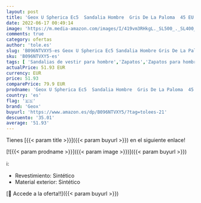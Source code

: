 ```yaml
---
layout: post
title: 'Geox U Spherica Ec5  Sandalia Hombre  Gris De La Paloma  45 EU'
date: 2022-06-17 00:49:14
image: 'https://m.media-amazon.com/images/I/419vm3RHkgL._SL500_._SL400_.jpg'
comments: true
category: ofertas
author: 'tole.es'
slug: 'B096NTVXY5-es Geox U Spherica Ec5 Sandalia Hombre Gris De La Paloma 45 EU'
sku: 'B096NTVXY5-es'
tags: [ 'Sandalias de vestir para hombre','Zapatos','Zapatos para hombre','Zapatos y complementos','geox','sandalia','🇪🇸', ]
actualPrice: 51.93 EUR
currency: EUR
price: 51.93
comparePrice: 79.9 EUR
prodname: 'Geox U Spherica Ec5  Sandalia Hombre  Gris De La Paloma  45 EU'
country: 'es'
flag: '🇪🇸'
brand: 'Geox'
buyurl: 'https://www.amazon.es/dp/B096NTVXY5/?tag=tolees-21'
descuento: '35.01'
average: '51.93'
---
```


Tienes [{{< param title >}}]({{< param buyurl >}}) en el siguiente enlace!

[![{{< param prodname >}}]({{< param image >}})]({{< param buyurl >}})

ℹ️:

- Revestimiento: Sintético
- Material exterior: Sintético

[🛒 Accede a la oferta!!]({{< param buyurl >}})
